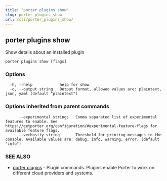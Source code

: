 ```yaml
---
title: "porter plugins show"
slug: porter_plugins_show
url: /cli/porter_plugins_show/
---
```

## porter plugins show

Show details about an installed plugin

```
porter plugins show [flags]
```

### Options

```
  -h, --help            help for show
  -o, --output string   Output format, allowed values are: plaintext, json, yaml (default "plaintext")
```

### Options inherited from parent commands

```
      --experimental strings   Comma separated list of experimental features to enable. See https://getporter.org/configuration/#experimental-feature-flags for available feature flags.
      --verbosity string       Threshold for printing messages to the console. Available values are: debug, info, warning, error. (default "info")
```

### SEE ALSO

* [porter plugins](/cli/porter_plugins/)	 - Plugin commands. Plugins enable Porter to work on different cloud providers and systems.

